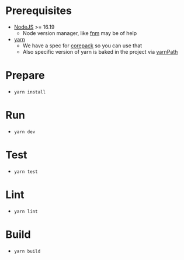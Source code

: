 # Prerequisites

- [NodeJS](https://nodejs.org/) >= 16.19
  - Node version manager, like [fnm](https://github.com/Schniz/fnm) may be of help
- [yarn](https://yarnpkg.dev/)
  - We have a spec for [corepack](https://github.com/nodejs/corepack) so you can use that
  - Also specific version of yarn is baked in the project via [yarnPath](https://yarnpkg.com/configuration/yarnrc#yarnPath)

# Prepare

- `yarn install`

# Run

- `yarn dev`

# Test

- `yarn test`

# Lint

- `yarn lint`

# Build

- `yarn build`
